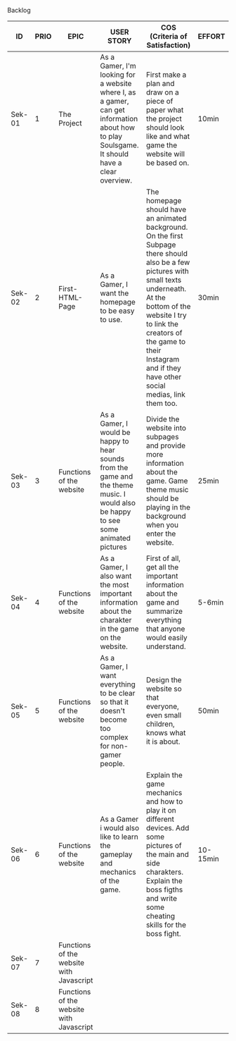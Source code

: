 Backlog

| ID  | PRIO | EPIC        | USER STORY                                 | COS (Criteria of Satisfaction)  | EFFORT |
| --- | ---- | ----------- | ------------------------------------------ | ------------------------------- | ------ |
| Sek-01 | 1 | The Project | As a Gamer, I'm looking for a website where I, as a gamer, can get information about how to play Soulsgame. It should have a clear overview. | First make a plan and draw on a piece of paper what the project should look like and what game the website will be based on. | 10min |
| Sek-02 | 2 | First-HTML-Page | As a Gamer, I want the homepage to be easy to use. | The homepage should have an animated background. On the first Subpage there should also be a few pictures with small texts underneath. At the bottom of the website I try to link the creators of the game to their Instagram and if they have other social medias, link them too.| 30min |
| Sek-03 | 3 | Functions of the website | As a Gamer, I would be happy to hear sounds from the game and the theme music. I would also be happy to see some animated pictures | Divide the website into subpages and provide more information about the game. Game theme music should be playing in the background when you enter the website. | 25min |
| Sek-04 | 4 | Functions of the website | As a Gamer, I also want the most important information about the charakter in the game on the website. | First of all, get all the important information about the game and summarize everything that anyone would easily understand. | 5-6min |
| Sek-05 | 5 |  Functions of the website | As a Gamer, I want everything to be clear so that it doesn't become too complex for non-gamer people. | Design the website so that everyone, even small children, knows what it is about. | 50min |
| Sek-06 | 6 | Functions of the website | As a Gamer i would also like to learn the gameplay and mechanics of the game. | Explain the game mechanics and how to play it on different devices. Add some pictures of the main and side charakters. Explain the boss figths and write some cheating skills for the boss fight. | 10-15min |
| Sek-07 | 7 | Functions of the website with Javascript |  |  |  |
| Sek-08 | 8 | Functions of the website with Javascript |  |  |  |
